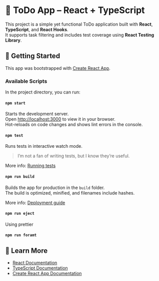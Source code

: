 # 📝 ToDo App – React + TypeScript

This project is a simple yet functional ToDo application built with **React**, **TypeScript**, and **React Hooks**.  
It supports task filtering and includes test coverage using **React Testing Library**.

## 🚀 Getting Started

This app was bootstrapped with [Create React App](https://github.com/facebook/create-react-app).

### Available Scripts

In the project directory, you can run:

#### `npm start`

Starts the development server.  
Open [http://localhost:3000](http://localhost:3000) to view it in your browser.  
Hot-reloads on code changes and shows lint errors in the console.

#### `npm test`

Runs tests in interactive watch mode.
> I’m not a fan of writing tests, but I know they’re useful.

More info: [Running tests](https://facebook.github.io/create-react-app/docs/running-tests)

#### `npm run build`

Builds the app for production in the `build` folder.  
The build is optimized, minified, and filenames include hashes.

More info: [Deployment guide](https://facebook.github.io/create-react-app/docs/deployment)

#### `npm run eject`

Using prettier

#### `npm run foramt`

## 🧠 Learn More

- [React Documentation](https://reactjs.org/)
- [TypeScript Documentation](https://www.typescriptlang.org/docs/)
- [Create React App Documentation](https://facebook.github.io/create-react-app/docs/getting-started)
